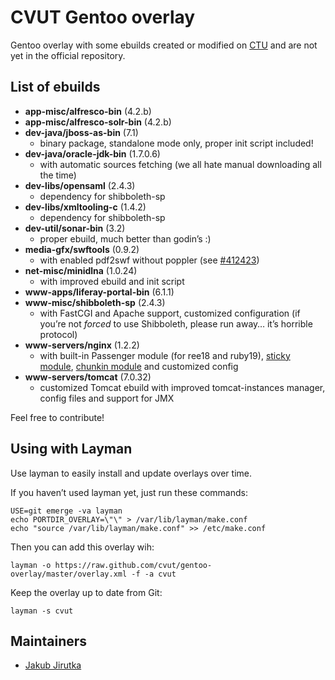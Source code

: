 CVUT Gentoo overlay
===================

Gentoo overlay with some ebuilds created or modified on [CTU](http://www.cvut.cz/) and are not yet in the official repository.


List of ebuilds
---------------

* **app-misc/alfresco-bin** (4.2.b)
* **app-misc/alfresco-solr-bin** (4.2.b)
* **dev-java/jboss-as-bin** (7.1)
   * binary package, standalone mode only, proper init script included!
* **dev-java/oracle-jdk-bin** (1.7.0.6)
   * with automatic sources fetching (we all hate manual downloading all the time)
* **dev-libs/opensaml** (2.4.3)
   * dependency for shibboleth-sp
* **dev-libs/xmltooling-c** (1.4.2)
   * dependency for shibboleth-sp
* **dev-util/sonar-bin** (3.2)
   * proper ebuild, much better than godin’s :)
* **media-gfx/swftools** (0.9.2)
   * with enabled pdf2swf without poppler (see [#412423](https://bugs.gentoo.org/show_bug.cgi?id=412423))
* **net-misc/minidlna** (1.0.24)
   * with improved ebuild and init script
* **www-apps/liferay-portal-bin** (6.1.1)
* **www-misc/shibboleth-sp** (2.4.3)
   * with FastCGI and Apache support, customized configuration (if you’re not _forced_ to use Shibboleth, please run away… it’s horrible protocol)
* **www-servers/nginx** (1.2.2)
   * with built-in Passenger module (for ree18 and ruby19), [sticky module](http://code.google.com/p/nginx-sticky-module/), [chunkin module](https://github.com/agentzh/chunkin-nginx-module) and customized config
* **www-servers/tomcat** (7.0.32)
   * customized Tomcat ebuild with improved tomcat-instances manager, config files and support for JMX

Feel free to contribute!


Using with Layman
-----------------

Use layman to easily install and update overlays over time.

If you haven’t used layman yet, just run these commands:

	USE=git emerge -va layman
	echo PORTDIR_OVERLAY=\"\" > /var/lib/layman/make.conf
	echo "source /var/lib/layman/make.conf" >> /etc/make.conf


Then you can add this overlay wih:

	layman -o https://raw.github.com/cvut/gentoo-overlay/master/overlay.xml -f -a cvut

Keep the overlay up to date from Git:

	layman -s cvut


Maintainers
-----------

* [Jakub Jirutka](mailto:jirutjak@fit.cvut.cz)
